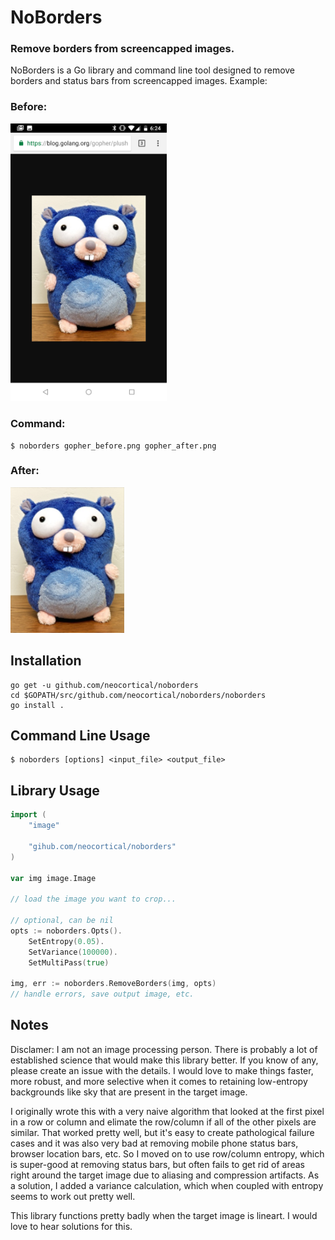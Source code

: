 # NoBorders
### Remove borders from screencapped images.
NoBorders is a Go library and command line tool designed to remove borders and status bars from screencapped images. Example: 

### Before:
<img width="250" src="doc/gopher_before.png" />

### Command:
```
$ noborders gopher_before.png gopher_after.png
```

### After:
<img width="182" src="doc/gopher_after.png" />

## Installation
```
go get -u github.com/neocortical/noborders
cd $GOPATH/src/github.com/neocortical/noborders/noborders
go install .
```

## Command Line Usage
```
$ noborders [options] <input_file> <output_file>
```

## Library Usage
```go
import (
    "image"

    "gihub.com/neocortical/noborders"
)

var img image.Image 

// load the image you want to crop...

// optional, can be nil
opts := noborders.Opts().
    SetEntropy(0.05).
    SetVariance(100000).
    SetMultiPass(true)
        
img, err := noborders.RemoveBorders(img, opts)
// handle errors, save output image, etc.
```

## Notes
Disclamer: I am not an image processing person. There is probably a lot of established science that would make this library better. If you know of any, please create an issue with the details. I would love to make things faster, more robust, and more selective when it comes to retaining low-entropy backgrounds like sky that are present in the target image.

I originally wrote this with a very naive algorithm that looked at the first pixel in a row or column and elimate the row/column if all of the other pixels are similar. That worked pretty well, but it's easy to create pathological failure cases and it was also very bad at removing mobile phone status bars, browser location bars, etc. So I moved on to use row/column entropy, which is super-good at removing status bars, but often fails to get rid of areas right around the target image due to aliasing and compression artifacts. As a solution, I added a variance calculation, which when coupled with entropy seems to work out pretty well.

This library functions pretty badly when the target image is lineart. I would love to hear solutions for this. 
